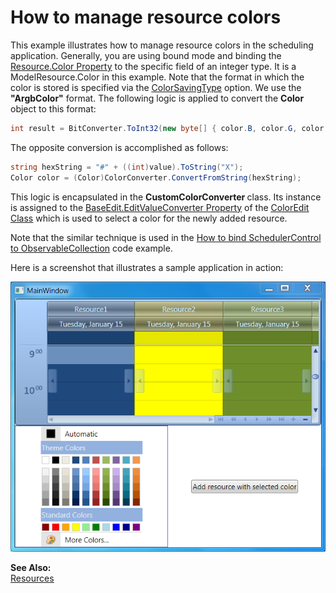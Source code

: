 # How to manage resource colors


<p>This example illustrates how to manage resource colors in the scheduling application. Generally, you are using bound mode and binding the <a href="http://documentation.devexpress.com/#CoreLibraries/DevExpressXtraSchedulerResource_Colortopic"><u>Resource.Color Property</u></a> to the specific field of an integer type. It is a ModelResource.Color in this example. Note that the format in which the color is stored is specified via the <a href="http://documentation.devexpress.com/#CoreLibraries/DevExpressXtraSchedulerColorSavingTypeEnumtopic"><u>ColorSavingType</u></a> option. We use the <strong>"ArgbColor"</strong> format. The following logic is applied to convert the <strong>Color </strong>object to this format:<br />
</p>

```cs
int result = BitConverter.ToInt32(new byte[] { color.B, color.G, color.R, color.A }, 0);

```

<p>The opposite conversion is accomplished as follows:<br />
</p>

```cs
string hexString = "#" + ((int)value).ToString("X");
Color color = (Color)ColorConverter.ConvertFromString(hexString);

```

<p>This logic is encapsulated in the <strong>CustomColorConverter </strong>class. Its instance is assigned to the <a href="http://documentation.devexpress.com/#WPF/DevExpressXpfEditorsBaseEdit_EditValueConvertertopic"><u>BaseEdit.EditValueConverter Property</u></a> of the <a href="http://documentation.devexpress.com/#WPF/clsDevExpressXpfEditorsColorEdittopic"><u>ColorEdit Class</u></a> which is used to select a color for the newly added resource.</p><p>Note that the similar technique is used in the <a href="https://www.devexpress.com/Support/Center/p/E3496">How to bind SchedulerControl to ObservableCollection</a> code example.</p><p>Here is a screenshot that illustrates a sample application in action:</p><p><img src="https://raw.githubusercontent.com/DevExpress-Examples/how-to-manage-resource-colors-e4449/12.1.9+/media/243e893b-fd6d-45db-92c7-9b681e2c1688.png"></p><p><strong>See Also:</strong><br />
<a href="http://documentation.devexpress.com/#WPF/CustomDocument8710"><u>Resources</u></a></p>

<br/>


